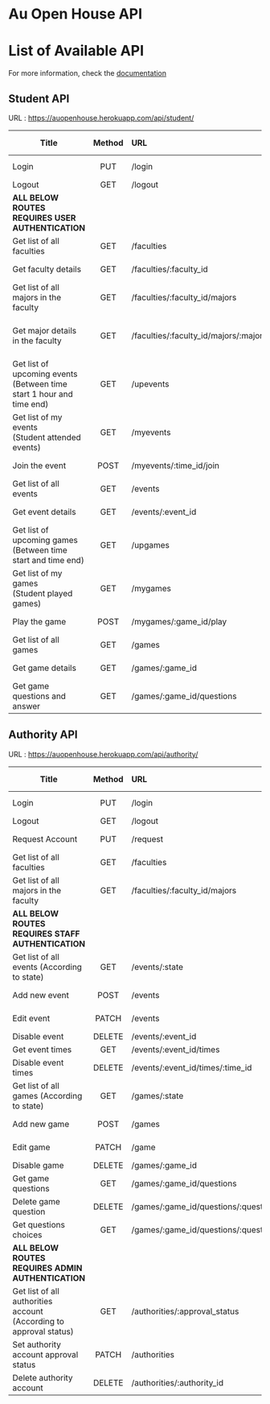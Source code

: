 # Au Open House API


# List of Available API

For more information, check the [documentation](https://documenter.getpostman.com/view/3045264/collection/7E8hveG)

## Student API

URL : https://auopenhouse.herokuapp.com/api/student/

| Title | Method | URL | URL Params | Data Params |
|-------|:------:|:----|:----------:|:-----------:|
| Login | PUT | /login | - | idToken=[string] |
| Logout | GET | /logout | - | - |
| **ALL BELOW ROUTES REQUIRES USER AUTHENTICATION** |
| Get list of all faculties | GET | /faculties | - | - |
| Get faculty details | GET | /faculties/:faculty_id | faculty_id=[int] | - |
| Get list of all majors in the faculty | GET | /faculties/:faculty_id/majors | faculty_id=[int] | - |
| Get major details in the faculty | GET | /faculties/:faculty_id/majors/:major_id | faculty_id=[int]<br>major_id=[int] | - |
| Get list of upcoming events<br>(Between time start 1 hour and time end) | GET | /upevents | - | - |
| Get list of my events<br>(Student attended events) | GET | /myevents | - | - |
| Join the event | POST | /myevents/:time_id/join | time_id=[int] | - |
| Get list of all events | GET | /events | - | - |
| Get event details | GET | /events/:event_id | event_id=[int] | - |
| Get list of upcoming games<br>(Between time start and time end) | GET | /upgames | - | - |
| Get list of my games<br>(Student played games) | GET | /mygames | - | - |
| Play the game | POST | /mygames/:game_id/play | game_id=[int] | points=[int] |
| Get list of all games | GET | /games | - | - |
| Get game details | GET | /games/:game_id | game_id=[int] | - |
| Get game questions and answer | GET | /games/:game_id/questions | game_id=[int] | - |

## Authority API

URL : https://auopenhouse.herokuapp.com/api/authority/

| Title | Method | URL | URL Params | Data Params |
|-------|:------:|:----|:----------:|:-----------:|
| Login | PUT | /login | - | idToken=[string] |
| Logout | GET | /logout | - | - |
| Request Account | PUT | /request | - | request=[json] |
| Get list of all faculties | GET | /faculties | - | - |
| Get list of all majors in the faculty | GET | /faculties/:faculty_id/majors | faculty_id=[int] | - |
| **ALL BELOW ROUTES REQUIRES STAFF AUTHENTICATION** |
| Get list of all events (According to state) | GET | /events/:state | state=[int] | - |
| Add new event | POST | /events | - | event=[json] |
| Edit event | PATCH | /events | - | event=[json] |
| Disable event | DELETE | /events/:event_id | event_id=[int] | - |
| Get event times | GET | /events/:event_id/times | event_id=[int] | - |
| Disable event times | DELETE | /events/:event_id/times/:time_id | event_id<br>time_id=[int] | - |
| Get list of all games (According to state) | GET | /games/:state | state=[int] | - |
| Add new game | POST | /games | - | game=[json] |
| Edit game | PATCH | /game | - | game=[json] |
| Disable game | DELETE | /games/:game_id | game_id=[int] | - |
| Get game questions | GET | /games/:game_id/questions | game_id=[int] | - |
| Delete game question | DELETE | /games/:game_id/questions/:question_id | game_id=[int]<br>question_id=[int] | - |
| Get questions choices | GET | /games/:game_id/questions/:question_id/choices | game_id=[int]<br>question_id=[int] | - |
| **ALL BELOW ROUTES REQUIRES ADMIN AUTHENTICATION** |
| Get list of all authorities account<br>(According to approval status) | GET | /authorities/:approval_status | approval_status=[int] | - |
| Set authority account approval status | PATCH | /authorities | - | authority=[json] |
| Delete authority account | DELETE | /authorities/:authority_id | authority_id=[int] | - |
